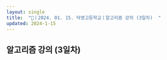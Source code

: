 ```yaml
---
layout: single
title:  "📢ㅣ2024. 01. 15. 덕영고등학교ㅣ알고리즘 강의 (3일차)  "
updated: 2024-1-15
---
```


## 알고리즘 강의 (3일차) 

